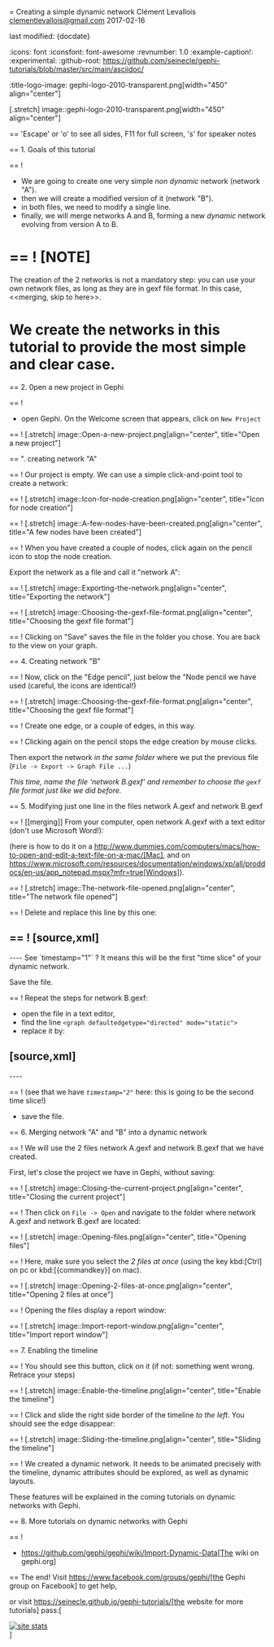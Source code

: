=  Creating a simple dynamic network
Clément Levallois <clementlevallois@gmail.com>
2017-02-16

last modified: {docdate}

:icons: font
:iconsfont:   font-awesome
:revnumber: 1.0
:example-caption!:
:experimental:
:github-root: https://github.com/seinecle/gephi-tutorials/blob/master/src/main/asciidoc/

:title-logo-image: gephi-logo-2010-transparent.png[width="450" align="center"]

[.stretch]
image::gephi-logo-2010-transparent.png[width="450" align="center"]


==  'Escape' or 'o' to see all sides, F11 for full screen, 's' for speaker notes

==  1. Goals of this tutorial

==  !
- We are going to create one very simple *non dynamic* network (network "A").
- then we will create a modified version of it (network "B").
- in both files, we need to modify a single line.
- finally, we will merge networks A and B, forming a new *dynamic* network evolving from version A to B.

==  !
[NOTE]
====
The creation of the 2 networks is not a mandatory step: you can use your own network files, as long as they are in gexf file format. In this case, <<merging, skip to here>>.

We create the networks in this tutorial to provide the most simple and clear case.
====

==  2. 0pen a new project in Gephi

==  !
- open Gephi. On the Welcome screen that appears,  click on `New Project`

==  !
[.stretch]
image::Open-a-new-project.png[align="center", title="Open a new project"]


==  ". creating network "A"

==  !
Our project is empty.
We can use a simple click-and-point tool to create a network:

==  !
[.stretch]
image::Icon-for-node-creation.png[align="center", title="Icon for node creation"]


==  !
[.stretch]
image::A-few-nodes-have-been-created.png[align="center", title="A few nodes have been created"]


==  !
When you have created a couple of nodes, click again on the pencil icon to stop the node creation.

Export the network as a file and call it "network A":

==  !
[.stretch]
image::Exporting-the-network.png[align="center", title="Exporting the network"]


==  !
[.stretch]
image::Choosing-the-gexf-file-format.png[align="center", title="Choosing the gexf file format"]


==  !
Clicking on "Save" saves the file in the folder you chose. You are back to the view on your graph.

==  4. Creating network "B"

==  !
Now, click on the "Edge pencil", just below the "Node pencil we have used (careful, the icons are identical!)

==  !
[.stretch]
image::Choosing-the-gexf-file-format.png[align="center", title="Choosing the gexf file format"]


==  !
Create one edge, or a couple of edges, in this way.

==  !
Clicking again on the pencil stops the edge creation by mouse clicks.

Then export the network *in the same folder* where we put the previous file (`File -> Export -> Graph File ...`)

*This time, name the file 'network B.gexf' and remember to choose the `gexf` file format just like we did before.*

==  5. Modifying just one line in the files network A.gexf and network B.gexf

==  !
[[merging]]
From your computer, open network A.gexf with a text editor (don't use Microsoft Word!):

(here is how to do it on a http://www.dummies.com/computers/macs/how-to-open-and-edit-a-text-file-on-a-mac/[Mac], and on https://www.microsoft.com/resources/documentation/windows/xp/all/proddocs/en-us/app_notepad.mspx?mfr=true[Windows]).

==  !
[.stretch]
image::The-network-file-opened.png[align="center", title="The network file opened"]


==  !
Delete and replace this line by this one:

==  !
[source,xml]
----
<graph mode="slice" defaultedgetype="directed" timerepresentation="timestamp" timestamp="1">
----
See `timestamp="1"` ? It means this will be the first "time slice" of your dynamic network.

Save the file.

==  !
Repeat the steps for network B.gexf:

- open the file in a text editor,
- find the  line `<graph defaultedgetype="directed" mode="static">`
- replace it by:

[source,xml]
----
<graph mode="slice" defaultedgetype="directed" timerepresentation="timestamp" timestamp="2">
----

==  !
(see that we have *`timestamp="2"`* here: this is going to be the second time slice!)

- save the file.

==  6. Merging network "A" and "B" into a dynamic network

==  !
We will use the 2 files network A.gexf and network B.gexf that we have created.

First, let's close the project we have in Gephi, without saving:

==  !
[.stretch]
image::Closing-the-current-project.png[align="center", title="Closing the current project"]


==  !
Then click on `File -> Open` and navigate to the folder where network A.gexf and network B.gexf are located:

==  !
[.stretch]
image::Opening-files.png[align="center", title="Opening files"]


==  !
Here, make sure you select the *2 files at once* (using the key kbd:[Ctrl] on pc or kbd:[{commandkey}] on mac).

==  !
[.stretch]
image::Opening-2-files-at-once.png[align="center", title="Opening 2 files at once"]


==  !
Opening the files display a report window:

==  !
[.stretch]
image::Import-report-window.png[align="center", title="Import report window"]



==  7. Enabling the timeline

==  !
You should see this button, click on it (if not: something went wrong. Retrace your steps)

==  !
[.stretch]
image::Enable-the-timeline.png[align="center", title="Enable the timeline"]


==  !
Click and slide the right side border of the timeline *to the left*. You should see the edge disappear:

==  !
[.stretch]
image::Sliding-the-timeline.png[align="center", title="Sliding the timeline"]


==  !
We created a dynamic network.
It needs to be animated precisely with the timeline, dynamic attributes should be explored, as well as dynamic layouts.

These features will be explained in the coming tutorials on dynamic networks with Gephi.

==  8. More tutorials on dynamic networks with Gephi

==  !
- https://github.com/gephi/gephi/wiki/Import-Dynamic-Data[The wiki on gephi.org]


==  The end!
Visit https://www.facebook.com/groups/gephi/[the Gephi group on Facebook] to get help,

or visit https://seinecle.github.io/gephi-tutorials/[the website for more tutorials]
pass:[    <!-- Start of StatCounter Code for Default Guide -->
    <script type="text/javascript">
        var sc_project = 11238920;
        var sc_invisible = 1;
        var sc_security = "11238920";
        var scJsHost = (("https:" == document.location.protocol) ?
            "https://secure." : "http://www.");
        document.write("<sc" + "ript type='text/javascript' src='" +
            scJsHost +
            "statcounter.com/counter/counter.js'></" + "script>");
    </script>
    <noscript><div class="statcounter"><a title="site stats"
    href="http://statcounter.com/" target="_blank"><img
    class="statcounter"
    src="//c.statcounter.com/11238920/0/11238920/1/" alt="site
    stats"></a></div></noscript>
    <!-- End of StatCounter Code for Default Guide -->]
